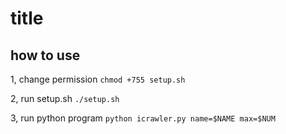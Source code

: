 # title 
## how to use
1, change permission
`chmod +755 setup.sh`

2, run setup.sh
`./setup.sh`

3, run python program
`python icrawler.py name=$NAME max=$NUM`
